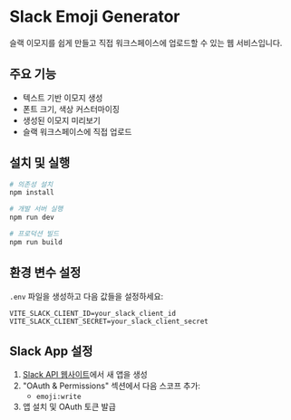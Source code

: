 # Slack Emoji Generator

슬랙 이모지를 쉽게 만들고 직접 워크스페이스에 업로드할 수 있는 웹 서비스입니다.

## 주요 기능

- 텍스트 기반 이모지 생성
- 폰트 크기, 색상 커스터마이징
- 생성된 이모지 미리보기
- 슬랙 워크스페이스에 직접 업로드

## 설치 및 실행

```bash
# 의존성 설치
npm install

# 개발 서버 실행
npm run dev

# 프로덕션 빌드
npm run build
```

## 환경 변수 설정

`.env` 파일을 생성하고 다음 값들을 설정하세요:

```
VITE_SLACK_CLIENT_ID=your_slack_client_id
VITE_SLACK_CLIENT_SECRET=your_slack_client_secret
```

## Slack App 설정

1. [Slack API 웹사이트](https://api.slack.com/apps)에서 새 앱을 생성
2. "OAuth & Permissions" 섹션에서 다음 스코프 추가:
   - `emoji:write`
3. 앱 설치 및 OAuth 토큰 발급
